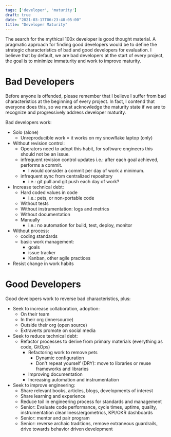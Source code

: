 ```yaml
---
tags: ['developer', 'maturity']
draft: true
date: "2021-03-17T06:23:40-05:00"
title: "Developer Maturity"
---
```

The search for the mythical 100x developer is good thought material. A pragmatic approach for finding good developers would be to define the strategic characteristics of bad and good developers for evaluation. I believe that by default, we are bad developers at the start of every project, the goal is to minimize immaturity and work to improve maturity.<!--more-->

# Bad Developers

Before anyone is offended, please remember that I believe I suffer from bad characteristics at the beginning of every project. In fact, I contend that everyone does this, so we must acknowledge the maturity state if we are to recognize and progressively address developer maturity.

Bad developers work:

- Solo (alone)
  - Unreproducible work = it works on my snowflake laptop (only)
- Without revision control:
  - Operators need to adopt this habit, for software engineers this should not be an issue.
  - infrequent revision control updates
    i.e.: after each goal achieved, performs a commit.
    - I would consider a commit per day of work a minimum.
  - infrequent sync from centralized repository
    - i.e.: git pull and git push each day of work?
- Increase technical debt:
  - Hard coded values in code
    - i.e.: pets, or non-portable code
  - Without tests
  - Without instrumentation: logs and metrics
  - Without documentation
  - Manually
    - i.e.: no automation for build, test, deploy, monitor
- Without process:
  - coding standards
  - basic work management:
    - goals
    - issue tracker
    - Kanban, other agile practices
- Resist change in work habits

# Good Developers

Good developers work to reverse bad characteristics, plus:

- Seek to increase collaboration, adoption:
  - On their team
  - In their org (innersource)
  - Outside their org (open source)
  - Extraverts promote on social media
- Seek to reduce technical debt:
  - Refactor processes to derive from primary materials (everything as code, GitOps)
    - Refactoring work to remove pets
      - Dynamic configuration
      - Don't repeat yourself (DRY): move to libraries or reuse frameworks and libraries
    - Improving documentation
    - Increasing automation and instrumentation
- Seek to improve engineering:
  - Share relevant books, articles, blogs, developments of interest
  - Share learning and experience
  - Reduce toil in engineering process for standards and management
  - Senior: Evaluate code performance, cycle times, uptime, quality, instrumentation cleanliness/ergometrics, KPI/OKR dashboards
  - Senior: mentor and pair program
  - Senior: reverse archaic traditions, remove extraneous guardrails, drive towards behavior driven development
